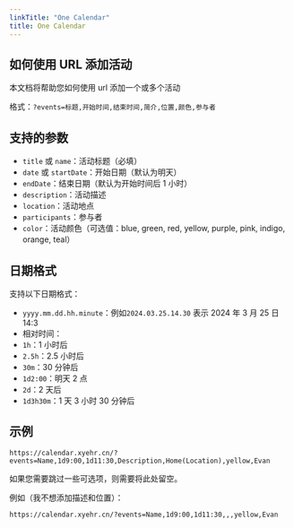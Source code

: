 ```yaml
---
linkTitle: "One Calendar"
title: One Calendar
---
```


## 如何使用 URL 添加活动

本文档将帮助您如何使用 url 添加一个或多个活动

格式：`?events=标题,开始时间,结束时间,简介,位置,颜色,参与者`

## 支持的参数

- `title` 或 `name`：活动标题（必填）
- `date` 或 `startDate`：开始日期（默认为明天）
- `endDate`：结束日期（默认为开始时间后 1 小时）
- `description`：活动描述
- `location`：活动地点
- `participants`：参与者
- `color`：活动颜色（可选值：blue, green, red, yellow, purple, pink, indigo, orange, teal）

## 日期格式

支持以下日期格式：

- `yyyy.mm.dd.hh.minute`：例如`2024.03.25.14.30` 表示 2024 年 3 月 25 日 14:3
- 相对时间：
- `1h`：1 小时后
- `2.5h`：2.5 小时后
- `30m`：30 分钟后
- `1d2:00`：明天 2 点
- `2d`：2 天后
- `1d3h30m`：1 天 3 小时 30 分钟后

## 示例

```
https://calendar.xyehr.cn/?events=Name,1d9:00,1d11:30,Description,Home(Location),yellow,Evan
```

如果您需要跳过一些可选项，则需要将此处留空。

例如（我不想添加描述和位置）：

```
https://calendar.xyehr.cn/?events=Name,1d9:00,1d11:30,,,yellow,Evan
```
